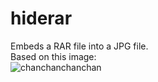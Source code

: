 
# hiderar
Embeds a RAR file into a JPG file.</br>
Based on this image: </br>
![chanchanchanchan](https://i.imgur.com/u0rgD.jpg)
